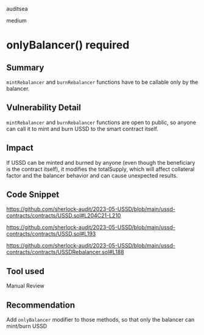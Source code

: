 auditsea

medium

# onlyBalancer() required

## Summary
`mintRebalancer` and `burnRebalancer` functions have to be callable only by the balancer.

## Vulnerability Detail
`mintRebalancer` and `burnRebalancer` functions are open to public, so anyone can call it to mint and burn USSD to the smart contract itself.

## Impact
If USSD can be minted and burned by anyone (even though the beneficiary is the contract itself), it modifies the totalSupply, which will affect collateral factor and the balancer behavior and can cause unexpected results.

## Code Snippet
https://github.com/sherlock-audit/2023-05-USSD/blob/main/ussd-contracts/contracts/USSD.sol#L204C21-L210

https://github.com/sherlock-audit/2023-05-USSD/blob/main/ussd-contracts/contracts/USSD.sol#L193

https://github.com/sherlock-audit/2023-05-USSD/blob/main/ussd-contracts/contracts/USSDRebalancer.sol#L188

## Tool used

Manual Review

## Recommendation
Add `onlyBalancer` modifier to those methods, so that only the balancer can mint/burn USSD